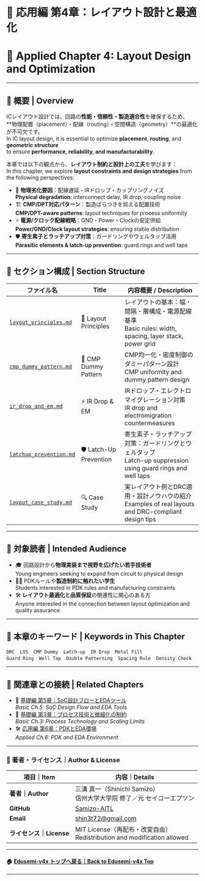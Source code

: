 # 🧱 応用編 第4章：レイアウト設計と最適化  
# 🧱 Applied Chapter 4: Layout Design and Optimization

---

## 📘 概要 | Overview

ICレイアウト設計では、回路の**性能・信頼性・製造適合性**を確保するため、  
**物理配置（placement）・配線（routing）・空間構造（geometry）**の最適化が不可欠です。  
In IC layout design, it is essential to optimize **placement**, **routing**, and **geometric structure**  
to ensure **performance, reliability, and manufacturability**.

本章では以下の観点から、**レイアウト制約と設計上の工夫**を学びます：  
In this chapter, we explore **layout constraints and design strategies** from the following perspectives:

- 🧩 **物理劣化要因**：配線遅延・IRドロップ・カップリングノイズ  
  **Physical degradation**: interconnect delay, IR drop, coupling noise  
- 🏗 **CMP/DPT対応パターン**：製造ばらつきを抑える配置技術  
  **CMP/DPT-aware patterns**: layout techniques for process uniformity  
- ⚡️ **電源/クロック配線戦略**：GND・Power・Clockの安定供給  
  **Power/GND/Clock layout strategies**: ensuring stable distribution  
- 🛡 **寄生素子とラッチアップ対策**：ガードリングやウェルタップ活用  
  **Parasitic elements & latch-up prevention**: guard rings and well taps

---

## 📂 セクション構成 | Section Structure

| ファイル名 | Title | 内容概要 / Description |
|------------|-------|------------------------|
| [`layout_principles.md`](layout_principles.md) | 📐 Layout Principles | レイアウトの基本：幅・間隔・層構成・電源配線基準<br>Basic rules: width, spacing, layer stack, power grid |
| [`cmp_dummy_pattern.md`](cmp_dummy_pattern.md) | 🧱 CMP Dummy Pattern | CMP均一化・密度制御のダミーパターン設計<br>CMP uniformity and dummy pattern design |
| [`ir_drop_and_em.md`](ir_drop_and_em.md) | ⚡ IR Drop & EM | IRドロップ・エレクトロマイグレーション対策<br>IR drop and electromigration countermeasures |
| [`latchup_prevention.md`](latchup_prevention.md) | 🛡 Latch-Up Prevention | 寄生素子・ラッチアップ対策：ガードリングとウェルタップ<br>Latch-up suppression using guard rings and well taps |
| [`layout_case_study.md`](layout_case_study.md) | 🔍 Case Study | 実レイアウト例とDRC適用・設計ノウハウの紹介<br>Examples of real layouts and DRC-compliant design tips |

---

## 🎯 対象読者 | Intended Audience

- 🎓 回路設計から**物理実装まで視野を広げたい若手技術者**  
  Young engineers seeking to expand from circuit to physical design
- 🧑‍🏫 PDKルールや**製造制約に触れたい学生**  
  Students interested in PDK rules and manufacturing constraints
- 🛠 **レイアウト最適化と品質保証**の関連性に関心のある方  
  Anyone interested in the connection between layout optimization and quality assurance

---

## 🧩 本章のキーワード | Keywords in This Chapter

``DRC`` ``LVS`` ``CMP Dummy`` ``Latch-up`` ``IR Drop`` ``Metal Fill``  
``Guard Ring`` ``Well Tap`` ``Double Patterning`` ``Spacing Rule`` ``Density Check``

---

## 🔗 関連章との接続 | Related Chapters

- 📎 [基礎編 第5章：SoC設計フローとEDAツール](../chapter5_soc_design_flow/)  
  *Basic Ch.5: SoC Design Flow and EDA Tools*
- 🧪 [基礎編 第3章：プロセス技術と微細化の制約](../chapter3_process_evolution/)  
  *Basic Ch.3: Process Technology and Scaling Limits*
- 🛠 [応用編 第6章：PDKとEDA環境](../d_chapter6_pdk_and_eda_environment/)  
  *Applied Ch.6: PDK and EDA Environment*
  
---

### 👤 著者・ライセンス｜Author & License

| 項目｜Item | 内容｜Details |
|------------|----------------------------|
| **著者｜Author** | 三溝 真一（Shinichi Samizo）<br>信州大学大学院 修了／元 セイコーエプソン |
| **GitHub** | [Samizo-AITL](https://github.com/Samizo-AITL) |
| **Email** | [shin3t72@gmail.com](mailto:shin3t72@gmail.com) |
| **ライセンス｜License** | MIT License（再配布・改変自由）<br>Redistribution and modification allowed |

---

#### 🏠 [Edusemi-v4x トップへ戻る｜Back to Edusemi-v4x Top](../README.md)

---
